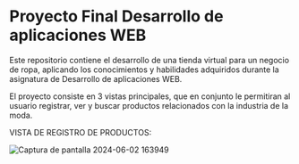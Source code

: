 # Proyecto Final Desarrollo de aplicaciones WEB
Este repositorio contiene el desarrollo de una tienda virtual para un negocio de ropa, aplicando los conocimientos y habilidades adquiridos durante la asignatura de Desarrollo de aplicaciones WEB.

El proyecto consiste en 3 vistas principales, que en conjunto le permitiran al usuario registrar, ver y buscar productos relacionados con la industria de la moda.

VISTA DE REGISTRO DE PRODUCTOS:

![Captura de pantalla 2024-06-02 163949](https://github.com/Jujo-GC/Proyecto-final-desarrollo-web/assets/162654885/1854e09c-9bec-4fa0-8c2a-e74afa22e07e)

